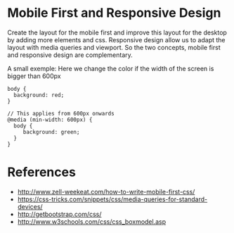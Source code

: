 # Mobile First and Responsive Design

Create the layout for the mobile first and improve this layout for the desktop by adding more elements and css. Responsive design allow us to adapt the layout with media queries and viewport. So the two concepts, mobile first and responsive design are complementary.

A small exemple: Here we change the color if the width of the screen is bigger than 600px

    body {
      background: red;
    }

    // This applies from 600px onwards
    @media (min-width: 600px) {
      body {
         background: green;
      }
    }
    
# References
- http://www.zell-weekeat.com/how-to-write-mobile-first-css/
- https://css-tricks.com/snippets/css/media-queries-for-standard-devices/
- http://getbootstrap.com/css/
- http://www.w3schools.com/css/css_boxmodel.asp
